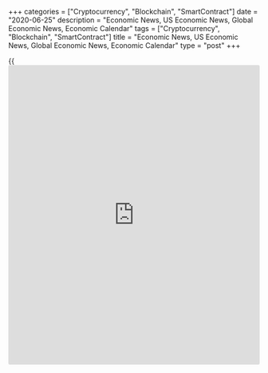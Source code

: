 +++
categories = ["Cryptocurrency", "Blockchain", "SmartContract"]
date = "2020-06-25"
description = "Economic News, US Economic News, Global Economic News, Economic Calendar"
tags = ["Cryptocurrency", "Blockchain", "SmartContract"]
title = "Economic News, US Economic News, Global Economic News, Economic Calendar"
type = "post"
+++

{{<iframe id="large-banner" src="https://www.bounty.group/#slide=5.0" width="100%" height="600" scrolling="no" style="border: 0px solid rgb(216, 221, 230); border-radius: 3px;">}}

![philippinescentralbank nov15 25jun20][1]

The Philippine central bank lowered its interest rate unexpectedly by 50
basis points to spur growth as measures to combat the coronavirus, or
Covid-19, weighed on economic activity. The Monetary Board of the Bangko
Sentral ng Pilipinas, or BSP, on Thursday, slashed the overnight reverse
repurchase facility rate by 50 basis points to a record 2.25 percent.
[Read more...][2]

The Philippine central bank lowered its interest rate unexpectedly by 50
basis points, on Thursday.  The Monetary Board of the Bangko Sentral ng
Pilipinas, or BSP, slashed the overnight reverse repurchase facility
rate by 50 basis points to 2.25 percent. The bank was expected to leave
its rate unchanged. The... [Read more...][3]

Japan's all industry activity declined for the third straight month in
April, figures from the Ministry of Economy, Trade and Industry showed
on Thursday. The all industry activity index fell 6.4 percent month-on-
month in April, following a 3.4 percent decline in March. Among
components, construction... [Read more...][4]

[View All][5]

   1. cdn.rtt[news](https://www.letsplayfx.com/blog/forex-news-website/).com/articleimages/forextopstory/2020/june/philippinescentralbank-nov15_25jun20.jpg (philippinescentralbank nov15 25jun20)
   2. www.rtt[news](https://www.letsplayfx.com/blog/forex-news-website/).com/3106379/philippine-cb-slashes-rate-unexpectedly.aspx?type=aeco
   3. www.rtt[news](https://www.letsplayfx.com/blog/forex-news-website/).com/3106242/philippine-central-bank-cuts-rate-unexpectedly.aspx?type=aeco
   4. www.rtt[news](https://www.letsplayfx.com/blog/forex-news-website/).com/3106157/japan-all-industry-activity-falls-for-third-month.aspx?type=aeco
   5. www.rtt[news](https://www.letsplayfx.com/blog/forex-news-website/).com/list/asian-economic-[news](https://www.letsplayfx.com/blog/forex-news-website/).aspx